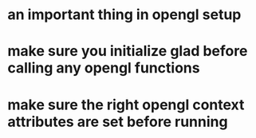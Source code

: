 # an important thing in opengl setup
# make sure you initialize glad before calling any opengl functions
# make sure the right opengl context attributes are set before running